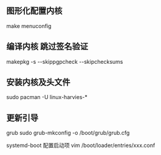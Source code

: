 
## 图形化配置内核
make menuconfig

## 编译内核 跳过签名验证
makepkg -s --skippgpcheck --skipchecksums

## 安装内核及头文件
sudo pacman -U linux-harvies-*

## 更新引导
grub 
sudo grub-mkconfig -o /boot/grub/grub.cfg

systemd-boot
配置启动项
vim /boot/loader/entries/xxx.conf

